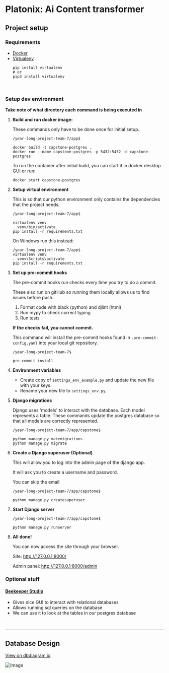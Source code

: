 # Platonix: Ai Content transformer

## Project setup

### Requirements

-   [Docker](https://www.docker.com/)
-   [Virtualenv](https://pypi.org/project/virtualenv/)
    ```
    pip install virtualenv
    # or
    pip3 install virtualenv
    ```

<br>

### Setup dev environment

**Take note of what directory each command is being executed in**

1. **Build and run docker image:**

    These commands only have to be done once for initial setup.

    ```
    /year-long-project-team-7/app$

    docker build -t capstone-postgres .
    docker run --name capstone-postgres -p 5432:5432 -d capstone-postgres
    ```

    To run the container after initial build, you can start it in docker desktop GUI or run:

    ```
    docker start capstone-postgres
    ```

2. **Setup virtual environment**

    This is so that our python environment only contains the dependencies that the project needs.

    ```
    /year-long-project-team-7/app$

    virtualenv venv
    . venv/bin/activate
    pip install -r requirements.txt
    ```

    On Windows run this instead:

    ```
    /year-long-project-team-7/app$
    virtualenv venv
    . venv\Scripts\activate
    pip install -r requirements.txt
    ```

3. **Set up pre-commit hooks**

    The pre-commit hooks run checks every time you try to do a commit.

    These also run on gitHub so running them locally allows us to find issues before push.

    1. Format code with black (python) and djlint (html)
    2. Run mypy to check correct typing
    3. Run tests

    **If the checks fail, you cannot commit.**

    This command will install the pre-commit hooks found in `.pre-commit-config.yaml` into your local git repository.

    ```
    /year-long-project-team-7$

    pre-commit install
    ```

4. **Environment variables**
    - Create copy of `settings_env_example.py` and update the new file with your keys.
    - Rename your new file to `settings_env.py`.
5. **Django migrations**

    Django uses 'models' to interact with the database. Each model represents a table. These commands update the postgres database so that all models are correctly represented.

    ```
    /year-long-project-team-7/app/capstone$

    python manage.py makemigrations
    python manage.py migrate
    ```

6. **Create a Django superuser (Optional)**

    This will allow you to log into the admin page of the django app.

    It will ask you to create a username and password.

    You can skip the email

    ```
    /year-long-project-team-7/app/capstone$

    python manage.py createsuperuser
    ```

7. **Start Django server**

    ```
    /year-long-project-team-7/app/capstone$

    python manage.py runserver
    ```

8. **All done!**

    You can now access the site through your browser.

    Site: http://127.0.0.1:8000/

    Admin panel: http://127.0.0.1:8000/admin

### Optional stuff

#### [Beekeeper Studio](https://github.com/beekeeper-studio/beekeeper-studio/releases/tag/v3.9.20)

-   Gives nice GUI to interact with relational databases
-   Allows running sql queries on the database
-   We can use it to look at the tables in our postgres database

<br>
<hr>

## Database Design

[View on dbdiagram.io](https://dbdiagram.io/d/Capstone-651f4dbcffbf5169f023111f)

![Image](https://github.com/COSC-499-W2023/year-long-project-team-7/assets/71345367/34576831-7193-46e8-9c9f-5e1fb650138c)
